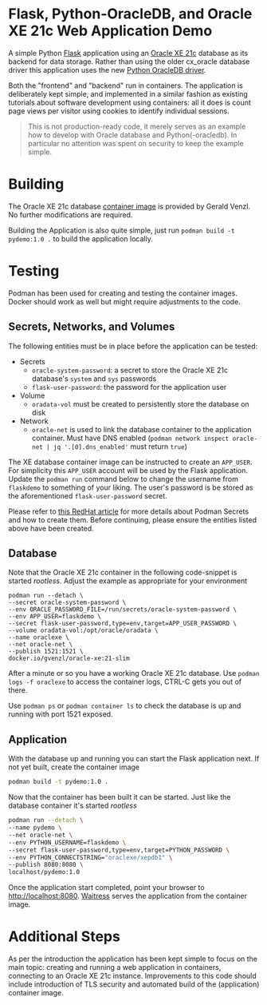 # Flask, Python-OracleDB, and Oracle XE 21c Web Application Demo

A simple Python [Flask](https://flask.palletsprojects.com/en/2.2.x/) application using an [Oracle XE 21c](https://www.oracle.com/database/technologies/xe-downloads.html) database as its backend for data storage. Rather than using the older cx_oracle database driver this application uses the new [Python OracleDB driver](https://oracle.github.io/python-oracledb/). 

Both the "frontend" and "backend" run in containers. The application is deliberately kept simple, and implemented in a similar fashion as existing tutorials about software development using containers: all it does is count page views per visitor using cookies to identify individual sessions.

> This is not production-ready code, it merely serves as an example how to develop with Oracle database and Python(-oracledb). In particular no attention was spent on security to keep the example simple. 

# Building

The Oracle XE 21c database [container image](https://github.com/gvenzl/oci-oracle-xe) is provided by Gerald Venzl. No further modifications are required.

Building the Application is also quite simple, just run `podman build -t pydemo:1.0 .` to build the application locally.

# Testing

Podman has been used for creating and testing the container images. Docker should work as well but might require adjustments to the code. 

## Secrets, Networks, and Volumes

The following entities must be in place before the application can be tested:

- Secrets
    * `oracle-system-password`: a secret to store the Oracle XE 21c database's `system` and `sys` passwords
    * `flask-user-password`: the password for the application user
- Volume
    * `oradata-vol` must be created to persistently store the database on disk
- Network
    * `oracle-net` is used to link the database container to the application container. Must have DNS enabled (`podman network inspect oracle-net | jq '.[0].dns_enabled'` must return `true`)

The XE database container image can be instructed to create an `APP_USER`. For simplicity this `APP_USER` account will be used by the Flask application. Update the `podman run` command below to change the username from `flaskdemo` to something of your liking. The user's password is be stored as the aforementioned `flask-user-password` secret.

Please refer to [this RedHat article](https://www.redhat.com/sysadmin/new-podman-secrets-command) for more details about Podman Secrets and how to create them. Before continuing, please ensure the entities listed above have been created. 

## Database 

Note that the Oracle XE 21c container in the following code-snippet is started _rootless_. Adjust the example as appropriate for your environment

```
podman run --detach \
--secret oracle-system-password \
--env ORACLE_PASSWORD_FILE=/run/secrets/oracle-system-password \
--env APP_USER=flaskdemo \
--secret flask-user-password,type=env,target=APP_USER_PASSWORD \
--volume oradata-vol:/opt/oracle/oradata \
--name oraclexe \
--net oracle-net \
--publish 1521:1521 \
docker.io/gvenzl/oracle-xe:21-slim
```

After a minute or so you have a working Oracle XE 21c database. Use `podman logs -f oraclexe` to access the container logs, CTRL-C gets you out of there.

Use `podman ps` or `podman container ls` to check the database is up and running with port 1521 exposed.

## Application

With the database up and running you can start the Flask application next. If not yet built, create the container image

```bash
podman build -t pydemo:1.0 .
```

Now that the container has been built it can be started. Just like the database container it's started _rootless_

```bash
podman run --detach \
--name pydemo \
--net oracle-net \
--env PYTHON_USERNAME=flaskdemo \
--secret flask-user-password,type=env,target=PYTHON_PASSWORD \
--env PYTHON_CONNECTSTRING="oraclexe/xepdb1" \
--publish 8080:8080 \
localhost/pydemo:1.0
```

Once the application start completed, point your browser to [http://localhost:8080](http://localhost:8080). [Waitress](https://flask.palletsprojects.com/en/2.2.x/deploying/waitress/) serves the application from the container image.

# Additional Steps

As per the introduction the application has been kept simple to focus on the main topic: creating and running a web application in containers, connecting to an Oracle XE 21c instance. Improvements to this code should include introduction of TLS security and automated build of the (application) container image.